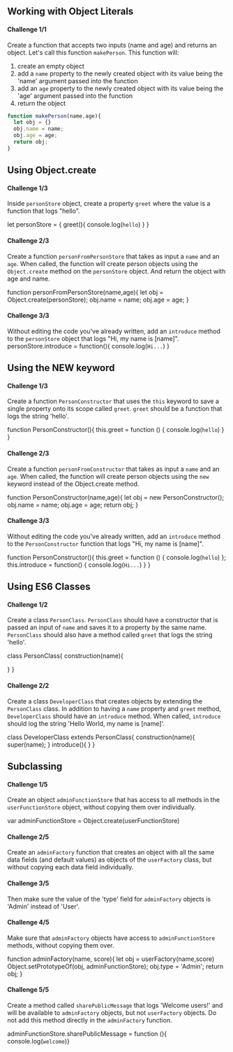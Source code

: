 ## Working with Object Literals

#### Challenge 1/1

Create a function that accepts two inputs (name and age) and returns an object. Let's call this function `makePerson`. This function will:

1. create an empty object
2. add a `name` property to the newly created object with its value being the 'name' argument passed into the function
3. add an `age` property to the newly created object with its value being the 'age' argument passed into the function
4. return the object

```js
function makePerson(name,age){
  let obj = {}
  obj.name = name;
  obj.age = age;
  return obj;
}
```

## Using Object.create

#### Challenge 1/3

Inside `personStore` object, create a property `greet` where the value is a function that logs "hello".

let personStore = {
  greet(){
  console.log(`hello`)
  }
}

#### Challenge 2/3

Create a function `personFromPersonStore` that takes as input a `name` and an `age`. When called, the function will create person objects using the `Object.create` method on the `personStore` object. And return the object with age and name.

function personFromPersonStore(name,age){
    let obj = Object.create(personStore);
    obj.name = name;
    obj.age = age;
}

#### Challenge 3/3

Without editing the code you've already written, add an `introduce` method to the `personStore` object that logs "Hi, my name is [name]".
personStore.introduce = function(){
  console.log(`Hi...`)
}


## Using the NEW keyword

#### Challenge 1/3

Create a function `PersonConstructor` that uses the `this` keyword to save a single property onto its scope called `greet`. `greet` should be a function that logs the string 'hello'.

function PersonConstructor(){
  this.greet = function () {
  console.log(`hello`)
  }
}
#### Challenge 2/3

Create a function `personFromConstructor` that takes as input a `name` and an `age`. When called, the function will create person objects using the `new` keyword instead of the Object.create method.

function PersonConstructor(name,age){
  let obj = new PersonConstructor();
  obj.name = name;
  obj.age = age;
  return obj;
}

#### Challenge 3/3

Without editing the code you've already written, add an `introduce` method to the `PersonConstructor` function that logs "Hi, my name is [name]".


function PersonConstructor(){
  this.greet = function () {
  console.log(`hello`)
  };
  this.introduce = function() {
    console.log(`Hi...`)
  }
}
## Using ES6 Classes

#### Challenge 1/2

Create a class `PersonClass`. `PersonClass` should have a constructor that is passed an input of `name` and saves it to a property by the same name. `PersonClass` should also have a method called `greet` that logs the string 'hello'.

class PersonClass{
  construction(name){
  
  }
}
#### Challenge 2/2

Create a class `DeveloperClass` that creates objects by extending the `PersonClass` class. In addition to having a `name` property and `greet` method, `DeveloperClass` should have an `introduce` method. When called, `introduce` should log the string 'Hello World, my name is [name]'.

class DeveloperClass extends PersonClass{
  construction(name){
    super(name);
  }
   introduce(){
   }
}

## Subclassing

#### Challenge 1/5

Create an object `adminFunctionStore` that has access to all methods in the `userFunctionStore` object, without copying them over individually.


var adminFunctionStore = Object.create(userFunctionStore)
#### Challenge 2/5

Create an `adminFactory` function that creates an object with all the same data fields (and default values) as objects of the `userFactory` class, but without copying each data field individually.

#### Challenge 3/5

Then make sure the value of the 'type' field for `adminFactory` objects is 'Admin' instead of 'User'.

#### Challenge 4/5

Make sure that `adminFactory` objects have access to `adminFunctionStore` methods, without copying them over.

function adminFactory(name, score){
  let obj = userFactory(name,score)
  Object.setPrototypeOf(obj, adminFunctionStore);
  obj.type = 'Admin';
  return obj;
  }
#### Challenge 5/5

Create a method called `sharePublicMessage` that logs 'Welcome users!' and will be available to `adminFactory` objects, but not `userFactory` objects. Do not add this method directly in the `adminFactory` function.

adminFunctionStore.sharePublicMessage = function (){
console.log(`welcome`)}
